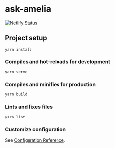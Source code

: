# ask-amelia
[![Netlify Status](https://api.netlify.com/api/v1/badges/95a236e8-c09b-4337-9fea-3b05a0ee7603/deploy-status)](https://app.netlify.com/sites/ask-amelia/deploys)

## Project setup
```
yarn install
```

### Compiles and hot-reloads for development
```
yarn serve
```

### Compiles and minifies for production
```
yarn build
```

### Lints and fixes files
```
yarn lint
```

### Customize configuration
See [Configuration Reference](https://cli.vuejs.org/config/).

